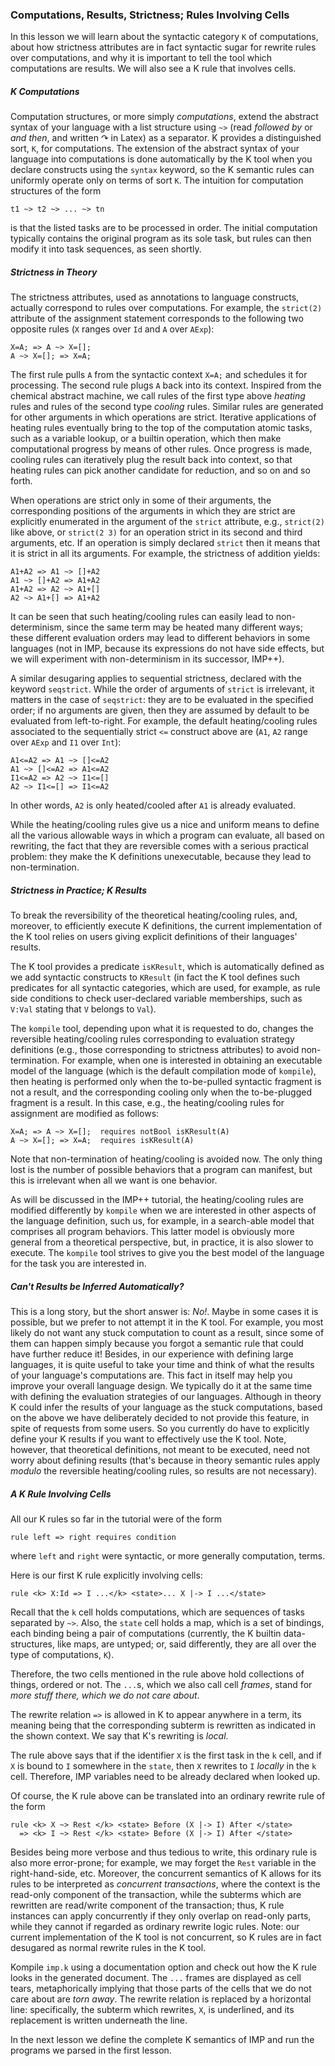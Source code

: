 <!-- Copyright (c) 2010-2018 K Team. All Rights Reserved. -->

### Computations, Results, Strictness; Rules Involving Cells

In this lesson we will learn about the syntactic category `K` of computations,
about how strictness attributes are in fact syntactic sugar for rewrite rules
over computations, and why it is important to tell the tool which
computations are results.  We will also see a K rule that involves cells.

##### K Computations

Computation structures, or more simply *computations*, extend the abstract
syntax of your language with a list structure using `~>` (read  *followed
by* or *and then*, and written $\curvearrowright$ in Latex) as a separator.
K provides a distinguished sort, `K`, for computations.  The extension of the
abstract syntax of your language into computations is done automatically by
the K tool when you declare constructs using the `syntax` keyword, so the K
semantic rules can uniformly operate only on terms of sort `K`.  The intuition
for computation structures of the form

    t1 ~> t2 ~> ... ~> tn

is that the listed tasks are to be processed in order.  The initial
computation typically contains the original program as its sole task, but
rules can then modify it into task sequences, as seen shortly.

##### Strictness in Theory

The strictness attributes, used as annotations to language constructs,
actually correspond to rules over computations.  For example, the
`strict(2)` attribute of the assignment statement corresponds to the
following two opposite rules (`X` ranges over `Id` and `A` over `AExp`):

    X=A; => A ~> X=[];
    A ~> X=[]; => X=A;

The first rule pulls `A` from the syntactic context `X=A;` and schedules it
for processing.  The second rule plugs `A` back into its context.
Inspired from the chemical abstract machine, we call rules of the first
type above *heating* rules and rules of the second type *cooling* rules.
Similar rules are generated for other arguments in which operations are
strict.  Iterative applications of heating rules eventually bring to the
top of the computation atomic tasks, such as a variable lookup, or a
builtin operation, which then make computational progress by means of other
rules.  Once progress is made, cooling rules can iteratively plug the result
back into context, so that heating rules can pick another candidate for
reduction, and so on and so forth.

When operations are strict only in some of their arguments, the corresponding
positions of the arguments in which they are strict are explicitly enumerated
in the argument of the `strict` attribute, e.g., `strict(2)` like above, or
`strict(2 3)` for an operation strict in its second and third arguments, etc.
If an operation is simply declared `strict` then it means that it is strict
in all its arguments.  For example, the strictness of addition yields:

    A1+A2 => A1 ~> []+A2
    A1 ~> []+A2 => A1+A2
    A1+A2 => A2 ~> A1+[]
    A2 ~> A1+[] => A1+A2

It can be seen that such heating/cooling rules can easily lead to
non-determinism, since the same term may be heated many different ways;
these different evaluation orders may lead to different behaviors in some
languages (not in IMP, because its expressions do not have side effects,
but we will experiment with non-determinism in its successor, IMP++).

A similar desugaring applies to sequential strictness, declared with the
keyword `seqstrict`.  While the order of arguments of `strict` is irrelevant,
it matters in the case of `seqstrict`: they are to be evaluated in the
specified order; if no arguments are given, then they are assumed by default
to be evaluated from left-to-right.  For example, the default heating/cooling
rules associated to the sequentially strict `<=` construct above are
(`A1`, `A2` range over `AExp` and `I1` over `Int`):

    A1<=A2 => A1 ~> []<=A2
    A1 ~> []<=A2 => A1<=A2
    I1<=A2 => A2 ~> I1<=[]
    A2 ~> I1<=[] => I1<=A2

In other words, `A2` is only heated/cooled after `A1` is already evaluated.

While the heating/cooling rules give us a nice and uniform means to define
all the various allowable ways in which a program can evaluate, all based
on rewriting, the fact that they are reversible comes with a serious practical
problem: they make the K definitions unexecutable, because they lead to
non-termination.

##### Strictness in Practice; K Results

To break the reversibility of the theoretical heating/cooling rules, and,
moreover, to efficiently execute K definitions, the current implementation of
the K tool relies on users giving explicit definitions of their languages'
results.

The K tool provides a predicate `isKResult`, which is automatically defined
as we add syntactic constructs to `KResult` (in fact the K tool defines such
predicates for all syntactic categories, which are used, for example, as
rule side conditions to check user-declared variable memberships, such as
`V:Val` stating that `V` belongs to `Val`).

The `kompile` tool, depending upon what it is requested to do, changes the
reversible heating/cooling rules corresponding to evaluation strategy
definitions (e.g., those corresponding to strictness attributes) to avoid
non-termination.  For example, when one is interested in obtaining an
executable model of the language (which is the default compilation mode of
`kompile`), then heating is performed only when the to-be-pulled syntactic
fragment is not a result, and the corresponding cooling only when the
to-be-plugged fragment is a result.  In this case, e.g., the heating/cooling
rules for assignment are modified as follows:

    X=A; => A ~> X=[];  requires notBool isKResult(A)
    A ~> X=[]; => X=A;  requires isKResult(A)

Note that non-termination of heating/cooling is avoided now.  The only thing
lost is the number of possible behaviors that a program can manifest, but 
this is irrelevant when all we want is one behavior.

As will be discussed in the IMP++ tutorial, the heating/cooling rules are
modified differently by `kompile` when we are interested in other aspects
of the language definition, such us, for example, in a search-able model that
comprises all program behaviors.  This latter model is obviously more general
from a theoretical perspective, but, in practice, it is also slower to execute.
The `kompile` tool strives to give you the best model of the language for the
task you are interested in.

##### Can't Results be Inferred Automatically?

This is a long story, but the short answer is: *No!*.  Maybe in some cases
it is possible, but we prefer to not attempt it in the K tool.  For example,
you most likely do not want any stuck computation to count as a result,
since some of them can happen simply because you forgot a semantic rule that
could have further reduce it!  Besides, in our experience with defining large
languages, it is quite useful to take your time and think of what the results
of your language's computations are.  This fact in itself may help you improve
your overall language design.  We typically do it at the same time with
defining the evaluation strategies of our languages.  Although in theory K
could infer the results of your language as the stuck computations, based on
the above we have deliberately decided to not provide this feature, in spite
of requests from some users.  So you currently do have to explicitly define
your K results if you want to effectively use the K tool.  Note, however, that
theoretical definitions, not meant to be executed, need not worry about
defining results (that's because in theory semantic rules apply *modulo* the
reversible heating/cooling rules, so results are not necessary).

##### A K Rule Involving Cells

All our K rules so far in the tutorial were of the form

    rule left => right requires condition

where `left` and `right` were syntactic, or more generally computation, terms.

Here is our first K rule explicitly involving cells:

    rule <k> X:Id => I ...</k> <state>... X |-> I ...</state>

Recall that the `k` cell holds computations, which are sequences of tasks
separated by `~>`.  Also, the `state` cell holds a map, which is a set of
bindings, each binding being a pair of computations (currently, the
K builtin data-structures, like maps, are untyped; or, said differently,
they are all over the type of computations, `K`).

Therefore, the two cells mentioned in the rule above hold collections
of things, ordered or not.  The `...`s, which we also call cell *frames*,
stand for *more stuff there, which we do not care about*.

The rewrite relation `=>` is allowed in K to appear anywhere in a term, its
meaning being that the corresponding subterm is rewritten as indicated in the
shown context.  We say that K's rewriting is *local*.

The rule above says that if the identifier `X` is the first task in the `k`
cell, and if `X` is bound to `I` somewhere in the `state`, then `X` rewrites
to `I` *locally* in the `k` cell.  Therefore, IMP variables need to be already
declared when looked up.

Of course, the K rule above can be translated into an ordinary rewrite rule
of the form

    rule <k> X ~> Rest </k> <state> Before (X |-> I) After </state>
      => <k> I ~> Rest </k> <state> Before (X |-> I) After </state>

Besides being more verbose and thus tedious to write, this ordinary rule
is also more error-prone; for example, we may forget the `Rest` variable
in the right-hand-side, etc.  Moreover, the concurrent semantics of K
allows for its rules to be interpreted as *concurrent transactions*, where
the context is the read-only component of the transaction, while the
subterms which are rewritten are read/write component of the transaction;
thus, K rule instances can apply concurrently if they only overlap
on read-only parts, while they cannot if regarded as ordinary rewrite logic
rules.  Note: our current implementation of the K tool is not concurrent,
so K rules are in fact desugared as normal rewrite rules in the K tool.

Kompile `imp.k` using a documentation option and check out how the K rule
looks in the generated document.  The `...` frames are displayed as cell
tears, metaphorically implying that those parts of the cells that we
do not care about are *torn away*.  The rewrite relation is replaced by a
horizontal line: specifically, the subterm which rewrites, `X`, is
underlined, and its replacement is written underneath the line.

In the next lesson we define the complete K semantics of IMP and
run the programs we parsed in the first lesson.
